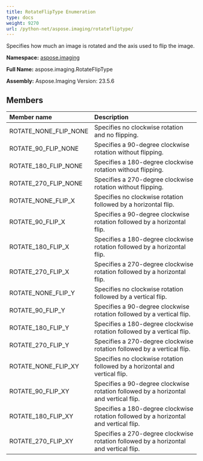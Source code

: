 ```yaml
---
title: RotateFlipType Enumeration
type: docs
weight: 9270
url: /python-net/aspose.imaging/rotatefliptype/
---
```


Specifies how much an image is rotated and the axis used to flip the image.

**Namespace:** [aspose.imaging](/imaging/python-net/aspose.imaging/)

**Full Name:** aspose.imaging.RotateFlipType

**Assembly:**  Aspose.Imaging Version: 23.5.6

## **Members**
|**Member name**|**Description**|
| :- | :- |
|ROTATE_NONE_FLIP_NONE|Specifies no clockwise rotation and no flipping.|
|ROTATE_90_FLIP_NONE|Specifies a 90-degree clockwise rotation without flipping.|
|ROTATE_180_FLIP_NONE|Specifies a 180-degree clockwise rotation without flipping.|
|ROTATE_270_FLIP_NONE|Specifies a 270-degree clockwise rotation without flipping.|
|ROTATE_NONE_FLIP_X|Specifies no clockwise rotation followed by a horizontal flip.|
|ROTATE_90_FLIP_X|Specifies a 90-degree clockwise rotation followed by a horizontal flip.|
|ROTATE_180_FLIP_X|Specifies a 180-degree clockwise rotation followed by a horizontal flip.|
|ROTATE_270_FLIP_X|Specifies a 270-degree clockwise rotation followed by a horizontal flip.|
|ROTATE_NONE_FLIP_Y|Specifies no clockwise rotation followed by a vertical flip.|
|ROTATE_90_FLIP_Y|Specifies a 90-degree clockwise rotation followed by a vertical flip.|
|ROTATE_180_FLIP_Y|Specifies a 180-degree clockwise rotation followed by a vertical flip.|
|ROTATE_270_FLIP_Y|Specifies a 270-degree clockwise rotation followed by a vertical flip.|
|ROTATE_NONE_FLIP_XY|Specifies no clockwise rotation followed by a horizontal and vertical flip.|
|ROTATE_90_FLIP_XY|Specifies a 90-degree clockwise rotation followed by a horizontal and vertical flip.|
|ROTATE_180_FLIP_XY|Specifies a 180-degree clockwise rotation followed by a horizontal and vertical flip.|
|ROTATE_270_FLIP_XY|Specifies a 270-degree clockwise rotation followed by a horizontal and vertical flip.|
